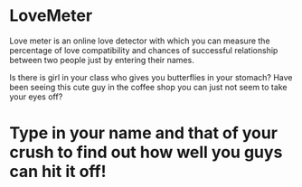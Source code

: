# LoveMeter
Love meter is an online love detector with which you can measure the percentage of love compatibility and chances of successful relationship between two people just by entering their names.

Is there is girl in your class who gives you butterflies in your stomach? Have been seeing this cute guy in the coffee shop you can just not seem to take your eyes off?
# Type in your name and that of your crush to find out how well you guys can hit it off!
